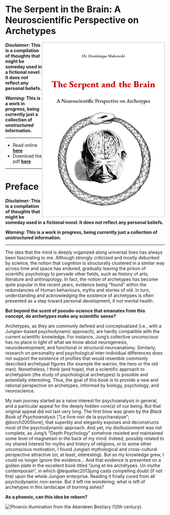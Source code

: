 
# The Serpent in the Brain: A Neuroscientific Perspective on Archetypes

<a href="https://dominiquemakowski.github.io/archetypes/">
<img src='img/cover_border.png' align="right" height="550" /> </a>

***Disclaimer:* This is a compilation of thoughts that might be someday
used in a fictional novel. It does *not* reflect any personal beliefs.**

***Warning:* This is a work in progress, being currently just a
collection of unstructured information.**

-----

  - Read online
    [**here**](https://dominiquemakowski.github.io/archetypes/)
  - Download the pdf
    [**here**](https://github.com/DominiqueMakowski/archetypes/raw/master/pdf/archetypes_makowski.pdf)

-----

# Preface

***Disclaimer:* This is a compilation of thoughts that might be someday
used in a fictional novel. It does *not* reflect any personal beliefs.**

***Warning:* This is a work in progress, being currently just a
collection of unstructured information.**

-----

The idea that the mind is deeply organized along universal lines has
always been fascinating to me. Although strongly criticized and mostly
debunked by science, the notion that cognition is structurally clustered
in a similar way across time and space has endured, gradually leaving
the prison of scientific psychology to pervade other fields, such as
history of arts, literature and anthropology. In fact, the notion of
archetypes has become quite popular in the recent years, evidence being
“found” within the redundancies of Human behaviours, myths and stories
of old. In turn, understanding and acknowledging the existence of
archetypes is often presented as a step toward personal development, if
not mental health.

**But beyond the scent of pseudo-science that emanates from this
concept, do archetypes make any scientific sense?**

Archetypes, as they are commonly defined and conceptualized (i.e., with
a Jungian-based psychodynamic approach), are hardly compatible with the
current scientific knowledge. For instance, Jung’s collective
unconscious has no place in light of what we know about neurogenesis,
neurodevelopment, and functional or structural neuroanatomy. Similarly,
research on personality and psychological inter-individual differences
does not support the existence of profiles that would resemble commonly
described archetypal figures (for example the warrior, the hero or the
old man). Nonetheless, I think (and hope), that a scientific approach to
archetypism (the study of psychological archetypes) is possible and
potentially interesting. Thus, the goal of this book is to provide a new
and rational perspective on archetypes, informed by biology, psychology,
and neuroscience.

My own journey started as a naive interest for psychoanalysis in
general, and a particular appeal for the deeply hidden core(s) of our
being. But that original appeal did not last very long. The first blow
was given by the *Black Book of Psychoanalysis* \["Le livre noir de la
psychanalyse"; @borch2005livre\], that superbly and elegantly exposes
and deconstructs most of the psychodynamic approach. And yet, my
disillusionment was not complete, as Jung’s “Depth Psychology” somehow
resisted and maintained some level of magnetism in the back of my mind.
Indeed, possibly related to my shared interest for myths and history of
religions, or to some other unconscious motivation, I found Jungian
mythological and cross-cultural perspective attractive (or, at least,
interesting). But as my knowledge grew, I could no longer ignore the
evidence… And that evidence is presented on a golden plate in the
excellent book titled “Jung et les archétypes. Un mythe contemporain”,
in which @lequellec2013jung casts compelling doubt (if not fire) upon
the whole Jungian enterprise. Reading it finally cured from all
psychodynamic non-sense. But it left me wondering; what is left of
archetypes in this landscape of burning ashes?

**As a phoenix, can this idea be reborn?**

![Phoenix illumination from the Aberdeen Bestiary (12th
century).](img/phoenix_aberdeen_bestiary.jpg)
